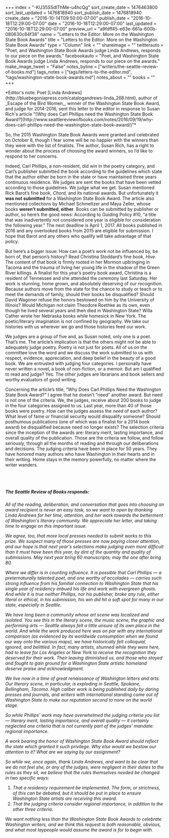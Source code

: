 +++
index = "-KU35SSdIThMe-u4hcQg"
sort_create_date = 1476463800
sort_last_updated = 1476818940
sort_publish_date = 1476818940
create_date = "2016-10-14T09:50:00-07:00"
publish_date = "2016-10-18T12:29:00-07:00"
date = "2016-10-18T12:29:00-07:00"
last_updated = "2016-10-18T12:29:00-07:00"
preview_url = "a9fdff45-e63e-661a-600b-080630c84f38"
name = "Letters to the Editor: More on the Washington State Book Awards"
title = "Letters to the Editor: More on the Washington State Book Awards"
type = "Column"
link = ""
shareimage = ""
twitterauto = "Poet, and Washington State Book Awards judge Linda Andrews, responds to our piece on the awards."
facebookauto = "Poet, and Washington State Book Awards judge Linda Andrews, responds to our piece on the awards."
make_image_tweet = "False"
notes_byline = ["writers/the-seattle-review-of-books.md"]
tags_notes = ["tags/letters-to-the-editor.md", "tags/washington-state-book-awards.md"]
notes_about = ""
books = ""
+++
<p class="intro">*Editor's note: Poet [Linda Andrews](http://bluebegoniapress.com/catalogandrews-linda_268.html), author of _Escape of the Bird Women_, winner of the Washington State Book Award, and judge for 2014-2016, sent this letter to the editor in response to Susan Rich's article "[Why does Carl Phillips need the Washington State Book Award?](http://www.seattlereviewofbooks.com/notes/2016/09/19/why-does-carl-phillips-need-the-washington-state-book-award/)"*</p>

So, the 2015 Washington State Book Awards were granted and celebrated on October 8, though I fear some will be no happier with the winners than they were with the list of finalists. The author, Susan Rich, has a right to wonder about the process of choosing the award winners, so I’d like to respond to her concerns.

Indeed, Carl Phillips, a non-resident, did win in the poetry category, and Carl’s publisher submitted the book according to the guidelines which state that the author either be born in the state or have maintained three years continuous residence. We judges are sent the books that have been vetted according to those guidelines. We judge what we get. Susan mentioned Rick Barot’s fine book, _Chord,_ and its national awards. But unfortunately it **was not submitted** for a Washington State Book Award. The article also mentioned collections by Michael Schmeltzer and Maya Zeller, whose books **weren’t submitted, either**. Books can be submitted by publisher or author, so here’s the good news: According to Guiding Policy #10, “a title that was inadvertently not considered one year is eligible for consideration the following year.” The next deadline is April 1, 2017. All books published in 2016 and any overlooked books from 2015 are eligible for submission. I hope that Barot and any others who qualify will take advantage of that policy.

But here’s a bigger issue: How can a poet’s work not be influenced by, be born of, that person’s history? Read Christina Stoddard’s fine book, _Hive._ The content of that book is firmly rooted in her Mormon upbringing in Tacoma and the trauma of living her young life in the shadow of the Green River killings. A finalist for this year’s poetry book award, Christina is a resident of Tennessee and she attended the ceremony last Saturday. Her work is stunning, home grown, and absolutely deserving of our recognition. Because authors move from the state for the chance to study or teach or to meet the demands of family, should their books be disqualified? Should David Wagoner refuse the honors bestowed on him by the University of Illinois? Would Michigan not claim Theodore Roethke as its own, even though he lived several years and then died in Washington State? Willa Cather wrote her Nebraska books while homesick in New York. The poetic/literary imagination is not confined by geography. We take our histories with us wherever we go and those histories feed our work. 

We judges are a group of five and, as Susan noted, only one is a poet. That’s me. The article’s implication is that the others might not be able to adequately judge poetry. Poetry is not just for poets. All of us on the committee love the word and we discuss the work submitted to us with respect, evidence, appreciation, and deep belief in the beauty of a good book. We are entrusted with judging four categories. I personally have never written a novel, a book of non-fiction, or a memoir. But am I qualified to read and judge? Yes. The other judges are librarians and book sellers and worthy evaluators of good writing.

Concerning the article’s title, “Why Does Carl Phillips Need the Washington State Book Award?” I agree that he doesn’t “need” another award. But need is not one of the criteria. We, the judges, receive about 200 books to judge in the four categories assigned to us. Last year, more than 40 of those books were poetry. How can the judges assess the _need_ of each author? What level of fame or financial security would disqualify someone? Should posthumous publications (one of which was a finalist for a 2014 book award) be disqualified because need no longer exists? The selection criteria since the inception of the awards are: literary merit, lasting importance, and overall quality of the publication. Those are the criteria we follow, and follow seriously, through all the months of reading and through our deliberations and decisions. The judging criteria have been in place for 50 years. They have honored many authors who have Washington in their hearts and in their writing. Home stays in the memory powerfully, no matter where the writer wanders.

<br><br>

<h5>The Seattle Review of Books responds:</h5>

_All of the reading, deliberation, and conversation that goes into choosing an award recipient is never an easy task, so we want to open by thanking Linda Andrews for her time, attention, and her work towards the betterment of Washington's literary community. We appreciate her letter, and taking time to engage on this important issue._

_We agree, too, that more local presses needed to submit works to this prize. We suspect many of those presses are now paying closer attention, and our hope is that next year's selections make judging even more difficult than it must have been this year, by dint of the quantity and quality of submissions. May next year bring 60 manuscripts; may the one after bring 80._

_Where we differ is in counting influence. It is possible that Carl Phillips — a preternaturally talented poet, and one worthy of accolades — carries such strong influence from his familial connection to Washington State that his single year of residency imbued his life and work with evergreen ghosts. And while it is true neither Phillips, nor his publisher, broke any rule, either literal or ethical, in his submission, his win did hit a soft spot for many in our state, especially in Seattle._ 

_We have long been a community whose art scene was localized and isolated. You see this in the literary scene, the music scene, the graphic and performing arts — Seattle always felt a little unsure of its own place in the world. And while the work produced here was on par with any international comparison (as evidenced by its worldwide consumption when we found our way onto the various maps), we have historically felt colloquial, ignored, and belittled. In fact, many artists, shunned while they were here, had to leave for Los Angeles or New York to receive the recognition they deserved for their work. Their leaving diminished us, and those who stayed and fought to gain ground for a Washington State artistic homeland deserve praise and acknowledgment._ 

_We live now in a time of great renaissance of Washington letters and arts. Our literary scene, in particular, is exploding in Seattle, Spokane, Bellingham, Tacoma. High caliber work is being published daily by daring presses and journals, and writers with international standing come out of Washington State to make our reputation second to none on the world stage._

_So while Phillips' work may have overwhelmed the judging criteria you list — literary merit, lasting importance, and overall quality — it certainly neglected one criteria that is not currently part of the judges' mandate: regional importance._

_A work bearing the honor of Washington State Book Award should reflect the state which granted it such privilege. Why else would we bestow our attention to it? What are we saying by our assignment?_

_So while we, once again, thank Linda Andrews, and want to be clear that we do not feel she, or any of the judges, were negligent in their duties to the rules as they sit, we believe that the rules themselves needed be changed in two specific ways:_

1. _That a residency requirement be implemented. The form, or strictness, of this can be debated, but it should be put in place to ensure Washington State artists are receiving this award._
2. _That the judging criteria consider regional importance, in addition to the other three criteria._

_We want nothing less than the Washington State Book Awards to celebrate Washington writers, and we think this request is both reasonable, obvious, and what most laypeople would assume the award is for to begin with._ 